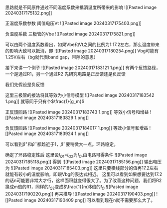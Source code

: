 思路就是不同原件通过不同温度系数来抵消温度所带来的影响
![[Pasted image 20240317175132.png]]

正温度系数参数
阈值电压Vt
![[Pasted image 20240317175403.png]]


负温度系数
三极管的Vbe
![[Pasted image 20240317175821.png]]



可以由两个温度系数看出，如果Vbe和Vt之间的比例为1:17.2左右，那么温度带来的影响大致可以抵消，即
![[Pasted image 20240317180254.png]]
Vbg可能有1.25V左右（bg就代表band gap，带隙的意思）


接下来讲一个例子
![[Pasted image 20240317183121 1.png]]
有两个反馈路径，一个是通过R1，另一个通过R2
先研究电路是正反馈还是负反馈

我们先假设是负反馈


这里三极管的接法将其等效为小信号模型
![[Pasted image 20240317183542 1.png]]
就等同于只有个$\frac{1}{g_m}$



正反馈回路
![[Pasted image 20240317183743 1.png]]
等效小信号和增益
![[Pasted image 20240317183829 1.png]]



负反馈回路
![[Pasted image 20240317184017 1.png]]
等效小信号和增益
![[Pasted image 20240317183924 1.png]]


可以看到$\beta^+$和$\beta^-$都趋近于1，$\beta^-$要稍微大一点。环路稳定。


确定了环路稳定性后
这里设$I_{Q1}$=$I_{Q2}$为$I_{O}$,由电路可得条件
![[Pasted image 20240317185118.png]]
得到
![[Pasted image 20240317185156.png]]
输出电压为
![[Pasted image 20240317185403.png]]
这里只要横线部分的值再17.2左右就能有较小的温度影响，即跟Vbg的表达式相近。
这里可以看到如果想要达到17.2的话n可能要非常大才行，这样面积就变得很大了。为了改善这种问题，我们将R2换成m倍的R1，同样的$I_{Q2}$变成$\frac{1}{m}$倍的$I_{O}$
![[Pasted image 20240317190220.png]]
再来推导
![[Pasted image 20240317190403.png]]
![[Pasted image 20240317190409.png]]
可以看到现在n就不需要那么大了。
